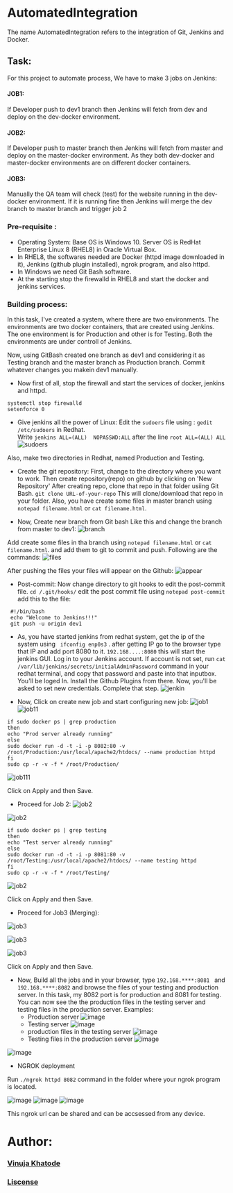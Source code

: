 # AutomatedIntegration

The name AutomatedIntegration refers to the integration of Git, Jenkins and Docker. 

## Task:
For this project to automate process, We have to make 3 jobs on Jenkins:

#### JOB1:
If Developer push to dev1 branch then Jenkins will fetch from dev and deploy on the dev-docker environment.

#### JOB2:
If Developer push to master branch then Jenkins will fetch from master and deploy on the master-docker environment. As they both dev-docker and master-docker environments are on different docker containers.

#### JOB3:
Manually the QA team will check (test) for the website running in the dev-docker environment. If it is running fine then Jenkins will merge the dev branch to master branch and trigger job 2

### Pre-requisite :
- Operating System: Base OS is Windows 10. Server OS is RedHat Enterprise Linux 8 (RHEL8) in Oracle Virtual Box.
- In RHEL8, the softwares needed are Docker (httpd image downloaded in it), Jenkins (github plugin installed), ngrok program, and also httpd.
- In Windows we need Git Bash software.
- At the starting stop the firewalld in RHEL8 and start the docker and jenkins services.

### Building process:

In this task, I've created a system, where there are two environments. The environments are two docker containers, that are created using Jenkins. The one environment is for Production and other is for Testing. Both the environments are under controll of Jenkins.

Now, using GitBash created one branch as dev1 and considering it as Testing branch and the master branch as Production branch. Commit whatever changes you makein dev1 manually.


- Now first of all, stop the firewall and start the services of docker, jenkins and httpd.
``` 
systemctl stop firewalld
setenforce 0
```
- Give jenkins all the power of Linux:
Edit the `sudoers` file using : `gedit /etc/sudoers` in Redhat.  
Write `jenkins ALL=(ALL)  NOPASSWD:ALL` after the line `root ALL=(ALL) ALL`
![sudoers](https://github.com/vinujakhatode/AutomatedIntegration/blob/master/Snapshots/image.png)

Also, make two directories in Redhat, named Production and Testing.
    
- Create the git repository:
First, change to the directory where you want to work.
Then create repository(repo) on github by clicking on 'New Repository'
After creating repo, clone that repo in that folder usiing Git Bash.
`git clone URL-of-your-repo`
This will clone/download that repo in your folder.
Also, you have create some files in master branch using `notepad filename.html` or `cat filename.html`.
 

- Now, Create new branch from Git bash
Like this and change the branch from master to dev1:
![branch](https://github.com/vinujakhatode/AutomatedIntegration/blob/master/Snapshots/WhatsApp%20Image%202020-05-07%20at%2012.07.24%20AM.jpeg)

Add create some files in tha branch using `notepad filename.html` or `cat filename.html`.
and add them to git to commit and push. Following are the commands:
![files](https://github.com/vinujakhatode/AutomatedIntegration/blob/master/Snapshots/add%20files%20in%20dev%20brach.jpeg)

After pushing the files your files will appear on the Github:
![appear](https://github.com/vinujakhatode/AutomatedIntegration/blob/master/Snapshots/Screenshot%20(130).png)

- Post-commit:
Now change directory to git hooks to edit the post-commit file.
`cd /.git/hooks/`
edit the post commit file using `notepad post-commit`
add this to the file: 
``` 
 #!/bin/bash
 echo "Welcome to Jenkins!!!"
 git push -u origin dev1
 ```
- As, you have started jenkins from redhat system, get the ip of the system using ` ifconfig enp0s3` .
after getting IP go to the browser type that IP and add port 8080 to it. `192.168....:8080` 
this will start the jenkins GUI.
Log in to your Jenkins account.
If account is not set, 
run ` cat /var/lib/jenkins/secrets/initialAdminPassword ` command in your redhat terminal, and copy that password and paste into that inputbox. You'll be loged In. Install the Github Plugins from there. Now, you'll be asked to set new credentials. Complete that step.
![jenkin](https://github.com/vinujakhatode/AutomatedIntegration/blob/master/Snapshots/jenkin%20setup.jpeg)

- Now, Click on create new job and start configuring new job:
![job1](https://github.com/vinujakhatode/AutomatedIntegration/blob/master/Snapshots/job1_1.JPG)
![job11](https://github.com/vinujakhatode/AutomatedIntegration/blob/master/Snapshots/Job1_2.JPG)
```
if sudo docker ps | grep production
then
echo "Prod server already running"
else
sudo docker run -d -t -i -p 8082:80 -v /root/Production:/usr/local/apache2/htdocs/ --name production httpd
fi
sudo cp -r -v -f * /root/Production/
```
![job111](https://github.com/vinujakhatode/AutomatedIntegration/blob/master/Snapshots/Job1-3.JPG)

Click on Apply and then Save.

- Proceed for Job 2:
![job2](https://github.com/vinujakhatode/AutomatedIntegration/blob/master/Snapshots/Job21.JPG)

![job2](https://github.com/vinujakhatode/AutomatedIntegration/blob/master/Snapshots/Job22.JPG)

```
if sudo docker ps | grep testing
then
echo "Test server already running"
else
sudo docker run -d -t -i -p 8081:80 -v /root/Testing:/usr/local/apache2/htdocs/ --name testing httpd
fi
sudo cp -r -v -f * /root/Testing/
```

![job2](https://github.com/vinujakhatode/AutomatedIntegration/blob/master/Snapshots/Job23.JPG)

Click on Apply and then Save.

- Proceed for Job3 (Merging):

![job3](https://github.com/vinujakhatode/AutomatedIntegration/blob/master/Snapshots/Job31.JPG)

![job3](https://github.com/vinujakhatode/AutomatedIntegration/blob/master/Snapshots/Job32.JPG)

![job3](https://github.com/vinujakhatode/AutomatedIntegration/blob/master/Snapshots/Job33.JPG)

Click on Apply and then Save.


- Now, Build all the jobs
and in your browser, type `192.168.****:8081 ` and `192.168.****:8082` and browse the files of your testing and production server.
In this task, my 8082 port is for production and 8081 for testing.
You can now see the the production files in the testing server and testing files in the production server.
Examples:
    - Production server
![image](https://github.com/vinujakhatode/AutomatedIntegration/blob/master/Snapshots/Production%20server.JPG)
    - Testing server
![image](https://github.com/vinujakhatode/AutomatedIntegration/blob/master/Snapshots/Screenshot%201.JPG)
    - production files in the testing server
![image](https://github.com/vinujakhatode/AutomatedIntegration/blob/master/Snapshots/Prod%20files%20on%20testing%20server.JPG)
    - Testing files in the production server
![image](https://github.com/vinujakhatode/AutomatedIntegration/blob/master/Snapshots/Production%20server%20with%20testing%20files.JPG)


![image](https://github.com/vinujakhatode/AutomatedIntegration/blob/master/Snapshots/Build%20success.JPG)

- NGROK deployment

Run `./ngrok httpd 8082` command in the  folder where your ngrok program is located.

![image](https://github.com/vinujakhatode/AutomatedIntegration/blob/master/Snapshots/ngrok.JPG)
![image](https://github.com/vinujakhatode/AutomatedIntegration/blob/master/Snapshots/ngrok%20url.JPG)
![image](https://github.com/vinujakhatode/AutomatedIntegration/blob/master/Snapshots/ngrok%20test.JPG)

This ngrok url can be shared and can be accsessed from any device. 


# Author:

### [Vinuja Khatode](https://github.com/vinujakhatode/)

### [Liscense](https://github.com/vinujakhatode/AutomatedIntegration/blob/master/LICENSE)
